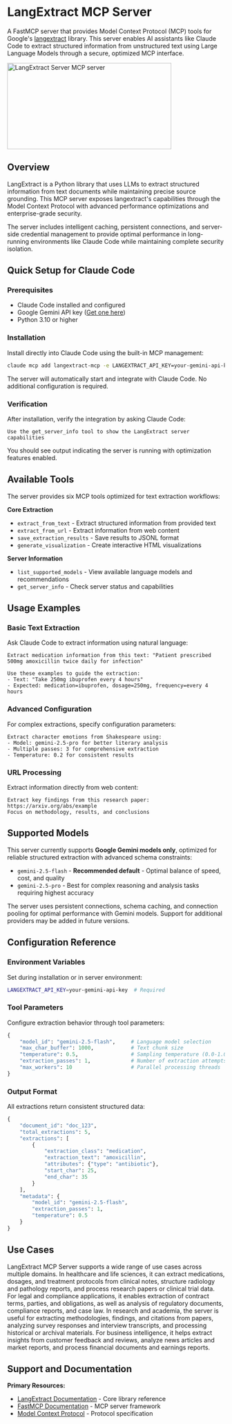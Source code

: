 # LangExtract MCP Server

A FastMCP server that provides Model Context Protocol (MCP) tools for Google's [langextract](https://github.com/google/langextract) library. This server enables AI assistants like Claude Code to extract structured information from unstructured text using Large Language Models through a secure, optimized MCP interface.

<a href="https://glama.ai/mcp/servers/@larsenweigle/langextract-mcp">
  <img width="380" height="200" src="https://glama.ai/mcp/servers/@larsenweigle/langextract-mcp/badge" alt="LangExtract Server MCP server" />
</a>

## Overview

LangExtract is a Python library that uses LLMs to extract structured information from text documents while maintaining precise source grounding. This MCP server exposes langextract's capabilities through the Model Context Protocol with advanced performance optimizations and enterprise-grade security.

The server includes intelligent caching, persistent connections, and server-side credential management to provide optimal performance in long-running environments like Claude Code while maintaining complete security isolation.

## Quick Setup for Claude Code

### Prerequisites

- Claude Code installed and configured
- Google Gemini API key ([Get one here](https://aistudio.google.com/app/apikey))
- Python 3.10 or higher

### Installation

Install directly into Claude Code using the built-in MCP management:

```bash
claude mcp add langextract-mcp -e LANGEXTRACT_API_KEY=your-gemini-api-key -- uv run --with fastmcp fastmcp run src/langextract_mcp/server.py
```

The server will automatically start and integrate with Claude Code. No additional configuration is required.

### Verification

After installation, verify the integration by asking Claude Code:

```
Use the get_server_info tool to show the LangExtract server capabilities
```

You should see output indicating the server is running with optimization features enabled.

## Available Tools

The server provides six MCP tools optimized for text extraction workflows:

**Core Extraction**
- `extract_from_text` - Extract structured information from provided text
- `extract_from_url` - Extract information from web content
- `save_extraction_results` - Save results to JSONL format
- `generate_visualization` - Create interactive HTML visualizations

**Server Information**
- `list_supported_models` - View available language models and recommendations  
- `get_server_info` - Check server status and capabilities

## Usage Examples

### Basic Text Extraction

Ask Claude Code to extract information using natural language:

```
Extract medication information from this text: "Patient prescribed 500mg amoxicillin twice daily for infection"

Use these examples to guide the extraction:
- Text: "Take 250mg ibuprofen every 4 hours"
- Expected: medication=ibuprofen, dosage=250mg, frequency=every 4 hours
```

### Advanced Configuration

For complex extractions, specify configuration parameters:

```
Extract character emotions from Shakespeare using:
- Model: gemini-2.5-pro for better literary analysis
- Multiple passes: 3 for comprehensive extraction
- Temperature: 0.2 for consistent results
```

### URL Processing

Extract information directly from web content:

```
Extract key findings from this research paper: https://arxiv.org/abs/example
Focus on methodology, results, and conclusions
```

## Supported Models

This server currently supports **Google Gemini models only**, optimized for reliable structured extraction with advanced schema constraints:

- `gemini-2.5-flash` - **Recommended default** - Optimal balance of speed, cost, and quality
- `gemini-2.5-pro` - Best for complex reasoning and analysis tasks requiring highest accuracy

The server uses persistent connections, schema caching, and connection pooling for optimal performance with Gemini models. Support for additional providers may be added in future versions.

## Configuration Reference

### Environment Variables

Set during installation or in server environment:

```bash
LANGEXTRACT_API_KEY=your-gemini-api-key  # Required
```

### Tool Parameters

Configure extraction behavior through tool parameters:

```python
{
    "model_id": "gemini-2.5-flash",     # Language model selection
    "max_char_buffer": 1000,            # Text chunk size
    "temperature": 0.5,                 # Sampling temperature (0.0-1.0)  
    "extraction_passes": 1,             # Number of extraction attempts
    "max_workers": 10                   # Parallel processing threads
}
```

### Output Format

All extractions return consistent structured data:

```python
{
    "document_id": "doc_123",
    "total_extractions": 5,
    "extractions": [
        {
            "extraction_class": "medication", 
            "extraction_text": "amoxicillin",
            "attributes": {"type": "antibiotic"},
            "start_char": 25,
            "end_char": 35
        }
    ],
    "metadata": {
        "model_id": "gemini-2.5-flash",
        "extraction_passes": 1,
        "temperature": 0.5
    }
}
```

## Use Cases

LangExtract MCP Server supports a wide range of use cases across multiple domains. In healthcare and life sciences, it can extract medications, dosages, and treatment protocols from clinical notes, structure radiology and pathology reports, and process research papers or clinical trial data. For legal and compliance applications, it enables extraction of contract terms, parties, and obligations, as well as analysis of regulatory documents, compliance reports, and case law. In research and academia, the server is useful for extracting methodologies, findings, and citations from papers, analyzing survey responses and interview transcripts, and processing historical or archival materials. For business intelligence, it helps extract insights from customer feedback and reviews, analyze news articles and market reports, and process financial documents and earnings reports.

## Support and Documentation

**Primary Resources:**
- [LangExtract Documentation](https://github.com/google/langextract) - Core library reference
- [FastMCP Documentation](https://gofastmcp.com/) - MCP server framework
- [Model Context Protocol](https://modelcontextprotocol.io/) - Protocol specification